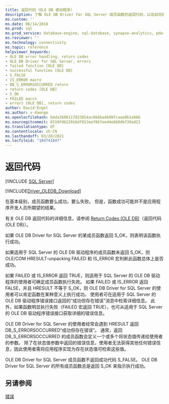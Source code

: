 ```yaml
---
title: 返回代码（OLE DB 驱动程序）
description: 了解 OLE DB Driver for SQL Server 成员函数的返回代码，以及如何获得更多关于成功之外的结果的信息。
ms.custom: ''
ms.date: 06/14/2018
ms.prod: sql
ms.prod_service: database-engine, sql-database, synapse-analytics, pdw
ms.reviewer: ''
ms.technology: connectivity
ms.topic: reference
helpviewer_keywords:
- OLE DB error handling, return codes
- OLE DB Driver for SQL Server, errors
- failed function [OLE DB]
- successful function [OLE DB]
- S_FALSE
- IS_ERROR macro
- DB_S_ERRORSOCCURRED return
- return codes [OLE DB]
- S_OK
- FAILED macro
- errors [OLE DB], return codes
author: David-Engel
ms.author: v-daenge
ms.openlocfilehash: b4da3606117023854ac668ba4b90fcaae0b1a986
ms.sourcegitcommit: 0310fdb22916df013eef86fee44e660dbf39ad21
ms.translationtype: HT
ms.contentlocale: zh-CN
ms.lasthandoff: 03/20/2021
ms.locfileid: "104741847"
---
```

# <a name="return-codes"></a>返回代码

[!INCLUDE [SQL Server](../../../includes/applies-to-version/sql-asdb-asdbmi-asa-pdw.md)]

[!INCLUDE[Driver_OLEDB_Download](../../../includes/driver_oledb_download.md)]

在基本级别，成员函数要么成功，要么失败。 但是，函数成功可能并不是应用程序开发人员所期望的结果。
  
有关 OLE DB 返回代码的详细信息，请参阅 [Return Codes (OLE DB)](/previous-versions/windows/desktop/ms725451(v=vs.85))（返回代码 (OLE DB)）。  
  
如果 OLE DB Driver for SQL Server 的某成员函数返回 S_OK，则表明该函数执行成功。  
  
如果适用于 SQL Server 的 OLE DB 驱动程序的成员函数未返回 S_OK，则 OLE/COM HRESULT-unpacking FAILED 和 IS_ERROR 宏判断此函数总体上是否成功。  
  
如果 FAILED 或 IS_ERROR 返回 TRUE，则适用于 SQL Server 的 OLE DB 驱动程序的使用者可确定成员函数执行失败。 如果 FAILED 或 IS_ERROR 返回 FALSE，并且 HRESULT 不等于 S_OK，则 OLE DB Driver for SQL Server 的使用者可以肯定函数在某种意义上执行成功。 使用者可在适用于 SQL Server 的 OLE DB 驱动程序错误接口返回的“成功但存在错误”消息中检索详细信息。 此外，如果函数明显执行失败（FAILED 宏返回 TRUE），也可从适用于 SQL Server 的 OLE DB 驱动程序错误接口获取详细的错误信息。  
  
OLE DB Driver for SQL Server 的使用者经常会遇到 HRESULT 返回 DB_S_ERRORSOCCURRED“成功但存在错误”。 通常，返回 DB_S_ERRORSOCCURRED 的成员函数会定义一个或多个将状态值传递给使用者的参数。 除了在状态值参数中返回的错误信息，使用者无法获得其他任何错误信息，因此使用者需将应用程序实现为存在状态值可检索这些值。  
  
OLE DB Driver for SQL Server 成员函数不返回成功代码 S_FALSE。 OLE DB Driver for SQL Server 的所有成员函数总是返回 S_OK 来指示执行成功。  
  
## <a name="see-also"></a>另请参阅

[错误](errors.md)  
